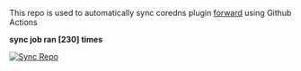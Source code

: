 This repo is used to automatically sync coredns plugin [forward](https://github.com/QZLin/forward) using Github Actions

**sync job ran [230] times**

[![Sync Repo](https://github.com/QZLin/coredns-extract/actions/workflows/sync.yaml/badge.svg)](https://github.com/QZLin/coredns-extract/actions/workflows/sync.yaml)
